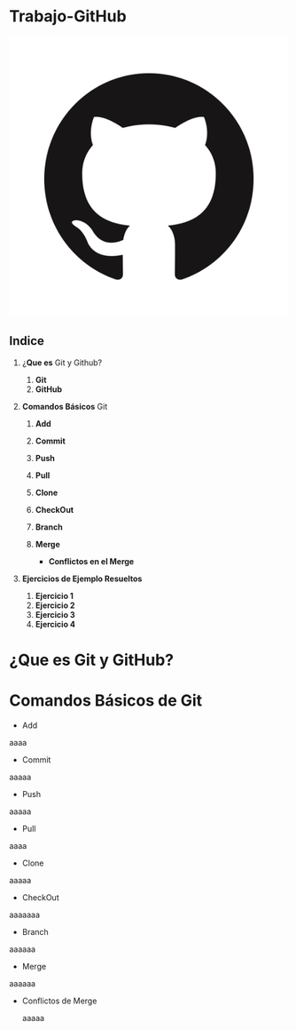 # Trabajo-GitHub

![.](Imagenes\Logo1.png)

## Indice

 1. ¿**Que es** Git y Github?
    1. **Git**
    2. **GitHub**
    
2.  **Comandos Básicos** Git
    1. **Add**

    2. **Commit**

    3. **Push**

    4. **Pull**

    5. **Clone**

    6. **CheckOut**

    7. **Branch**

    8. **Merge**

       - **Conflictos en el Merge**

 3. **Ejercicios de Ejemplo Resueltos**
    1. **Ejercicio 1**
    2. **Ejercicio 2**
    3. **Ejercicio 3**
    4. **Ejercicio 4**

¿Que es Git y GitHub? 
===



Comandos Básicos de Git
===
 - Add
 
 aaaa
 
 - Commit
 
 aaaaa
 
 - Push
 
 aaaaa
 
 - Pull
 
 aaaa
 
 - Clone
 
 aaaaa

 - CheckOut
 
 aaaaaaa

 - Branch
 
 aaaaaa

 - Merge
 
 aaaaaa

 - Conflictos de Merge
    
    aaaaa

